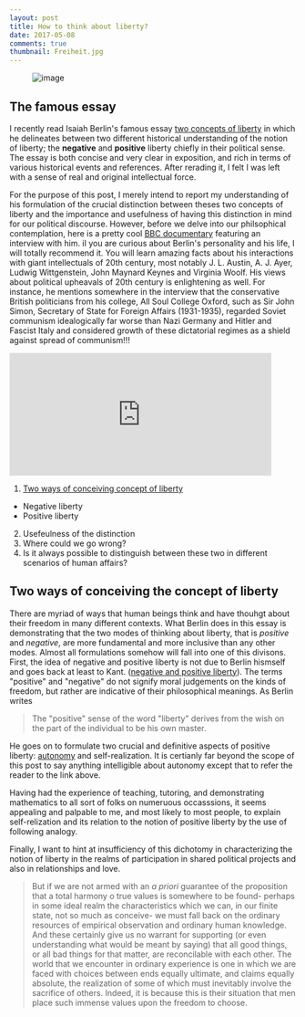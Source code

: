 ```yaml
---
layout: post
title: How to think about liberty?
date: 2017-05-08
comments: true
thumbnail: Freiheit.jpg
---
```


<figure>
	<img src="{{ site.baseurl }}/images/Freiheit.jpg" alt="image">	
</figure>



## The famous essay

I recently read Isaiah Berlin's famous essay [two concepts of liberty][1] in which he delineates between two different historical understanding of the notion of liberty; the __negative__  and __positive__ liberty chiefly in their political sense. The essay is both concise and very clear in exposition, and  rich in terms of various historical events and references. After rerading it, I felt I was left with a sense of real and original intellectual force. 


For the purpose of this post, I merely intend to report my understanding of his formulation of the crucial distinction between theses two concepts of liberty and the importance and usefulness of having this distinction in mind for our political discourse. However, before we delve into our philsophical contemplation, here is a pretty cool [BBC documentary][3] featuring an interview with him.  iI you are curious about Berlin's personality and his life, I will totally recommend it. You will learn amazing facts about his interactions with giant intellectuals of 20th century, most notably J. L. Austin, A. J. Ayer, Ludwig Wittgenstein, John Maynard Keynes and Virginia Woolf. His views about political upheavals of 20th century is enlightening as well. For instance, he mentions somewhere in the interview that the conservative British politicians from his college, All Soul College Oxford, such as Sir John Simon, Secretary of State for Foreign Affairs (1931-1935), regarded Soviet communism idealogically far worse than Nazi Germany and Hitler and Fascist Italy and considered growth of these dictatorial regimes as a shield against spread of communism!!! 


<iframe width="460" height="215" src="https://www.youtube.com/embed/zDAGngAc9_M" frameborder="0" allowfullscreen></iframe>



[//]: # (A good source for Berlin's podcasts: https://podcasts.ox.ac.uk/people/isaiah-berlin)




1. [Two ways of conceiving concept of liberty](#TwoWays) 
  * Negative liberty 
  * Positive liberty 
2. Usefeulness of the distinction
3. Where could we go wrong? 
4. Is it always possible to distinguish between these two in different scenarios of human affairs? 


## <a name="TwoWays"> </a> Two ways of conceiving the concept of liberty

There are myriad of ways that human beings think and have thouhgt about their freedom in many different contexts. What Berlin does in this essay is demonstrating that the two modes of thinking about liberty, that is *positive* and *negative*,  are more fundamental and more inclusive than any other modes. Almost all formulations somehow will fall into one of this divisons.
First, the idea of negative and positive liberty is not due to Berlin hismself and goes back at least to Kant. ([negative and positive liberty][2]). The terms "positive" and "negative" do not signify moral judgements on the kinds of freedom, but rather are indicative of their philosophical meanings. As Berlin writes 

> The "positive" sense of the word "liberty" derives from the wish on the part of the individual to be his own master. 

He goes on to formulate two crucial and definitive aspects of positive liberty: [autonomy][4] and self-realization. It is certianly far beyond the scope of this post to say anything intelligible about autonomy except that to refer the reader to the link above. 

Having had the experience of teaching, tutoring, and demonstrating mathematics to all sort of folks on numeruous occasssions, it seems appealing and palpable to me, and most likely to most people, to explain self-relization and its relation to the notion of positive liberty by the use of following analogy.   


Finally, I want to hint at insufficiency of this dichotomy in characterizing the notion of liberty in the realms of participation in shared political projects and also in relationships and love. 


[//]: # (Money: provider of a minimum freedom p.124 )



> But if we are not armed with an _a priori_ guarantee of the proposition that a total harmony o true values is somewhere to be found- perhaps in some ideal realm the characteristics which we can, in our finite state, not so much as conceive- we must fall back on the ordinary resources of empirical observation and ordinary human knowledge. And these certainly give us no warrant for supporting (or even understanding what would be meant by saying) that all good things, or all bad things for that matter, are reconcilable with each other. The world that we encounter in ordinary experience is one in which we are faced with choices between ends equally ultimate, and claims equally absolute, the realization of some of which must inevitably involve the sacrifice of others. Indeed, it is because this is their situation that men place such immense values upon the freedom to choose.     






[1]: https://en.wikipedia.org/wiki/Two_Concepts_of_Liberty
[2]: https://plato.stanford.edu/entries/liberty-positive-negative/
[3]: https://www.youtube.com/watch?v=zDAGngAc9_M
[4]: https://plato.stanford.edu/entries/autonomy-moral/
